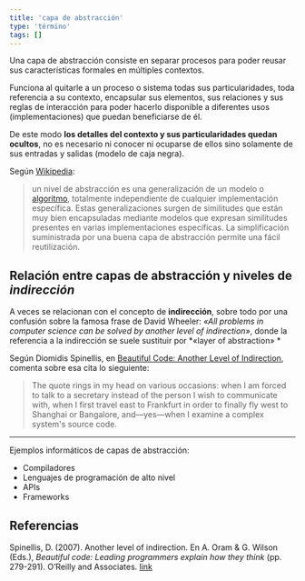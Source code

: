 ```yaml
---
title: 'capa de abstracción'
type: 'término'
tags: []
---
```


Una capa de abstracción consiste en separar procesos para poder reusar sus características formales en múltiples contextos.

Funciona al quitarle a un proceso o sistema todas sus particularidades, toda referencia a su contexto, encapsular sus elementos, sus relaciones y sus reglas de interacción para poder hacerlo disponible a diferentes usos (implementaciones) que puedan beneficiarse de él.

De este modo **los detalles del contexto y sus particularidades quedan ocultos**, no es necesario ni conocer ni ocuparse de ellos sino solamente de sus entradas y salidas (modelo de caja negra).

Según [Wikipedia](https://es.wikipedia.org/wiki/Capa_de_abstracci%C3%B3n):

>un nivel de abstracción es una generalización de un modelo o [algoritmo](https://es.wikipedia.org/wiki/Algoritmo "Algoritmo"), totalmente independiente de cualquier implementación específica. Estas generalizaciones surgen de similitudes que están muy bien encapsuladas mediante modelos que expresan similitudes presentes en varias implementaciones específicas. La simplificación suministrada por una buena capa de abstracción permite una fácil reutilización.


## Relación entre capas de abstracción y niveles de *indirección*

A veces se relacionan con el concepto de **indirección**, sobre todo por una confusión sobre la famosa frase de David Wheeler: *«All problems in computer science can be solved by another level of indirection»*, donde la referencia a la indirección se suele sustituir por *«layer of abstraction» *

Según Diomidis Spinellis, en [Beautiful Code: Another Level of Indirection](https://www2.dmst.aueb.gr/dds/pubs/inbook/beautiful_code/html/Spi07g.html), comenta sobre esa cita lo sieguiente:

>The quote rings in my head on various occasions: when I am forced to talk to a secretary instead of the person I wish to communicate with, when I first travel east to Frankfurt in order to finally fly west to Shanghai or Bangalore, and—yes—when I examine a complex system's source code.

---

Ejemplos informáticos de capas de abstracción:

- Compiladores
- Lenguajes de programación de alto nivel
- APIs
- Frameworks

## Referencias

Spinellis, D. (2007). Another level of indirection. En A. Oram & G. Wilson (Eds.), _Beautiful code: Leading programmers explain how they think_ (pp. 279-291). O’Reilly and Associates. [link](http://www.dmst.aueb.gr/dds/pubs/inbook/beautiful<sub>c</sub>ode/html/Spi07g.html)